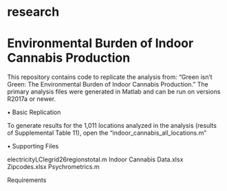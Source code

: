 # research
# Environmental Burden of Indoor Cannabis Production

This repository contains code to replicate the analysis from: “Green isn’t Green: The Environmental Burden of Indoor Cannabis Production.” 
The primary analysis files were generated in Matlab and can be run on versions R2017a or newer.

•	Basic Replication

To generate results for the 1,011 locations analyzed in the analysis (results of Supplemental Table 11), 
open the “indoor_cannabis_all_locations.m”

•	Supporting Files

electricityLCIegrid26regionstotal.m
Indoor Cannabis Data.xlsx
Zipcodes.xlsx
Psychrometrics.m

Requirements
